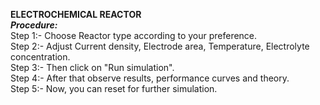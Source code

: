 ****ELECTROCHEMICAL REACTOR****<BR>
_****Procedure:****_<br>
Step 1:- Choose Reactor type according to your preference.<br>
Step 2:- Adjust Current density, Electrode area, Temperature, Electrolyte concentration.<br>
Step 3:- Then click on "Run simulation".<br>
Step 4:- After that observe results, performance curves and theory.<br>
Step 5:- Now, you can reset for further simulation.<br>
 
 
